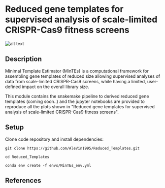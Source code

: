 # Reduced gene templates for supervised analysis of scale-limited CRISPR-Cas9 fitness screens
![alt text](https://github.com/AleVin1995/Reduced_Templates/blob/main/web/Graphical_abstract.png)

## Description
Minimal Template Estimator (MinTEs) is a computational framework for assembling gene templates of reduced size allowing supervised analyses of data from scale-limited CRISPR-Cas9 screens, while having a limited, user-defined impact on the overall library size.

This module contains the snakemake pipeline to derived reduced gene templates (coming soon..) and the jupyter notebooks are provided to reproduce all the plots shown in "Reduced gene templates for supervised analysis of scale-limited CRISPR-Cas9 fitness screens".

## Setup
Clone code repository and install dependencies:
```
git clone https://github.com/AleVin1995/Reduced_Templates.git

cd Reduced_Templates

conda env create -f envs/MinTEs_env.yml
```

## References
